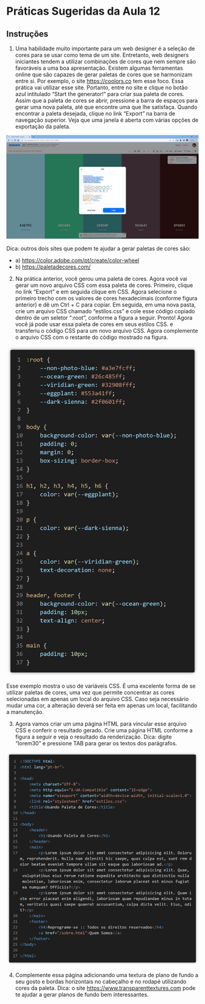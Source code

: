 # Práticas Sugeridas da Aula 12


## Instruções

1. Uma habilidade muito importante para um web designer é a seleção de cores para se usar como tema de um site. Entretanto, web designers iniciantes tendem a utilizar combinações de cores que nem sempre são favoráveis a uma boa apresentação. Existem algumas ferramentas online que são capazes de gerar paletas de cores que se harmonizam entre si. Por exemplo, o site https://coolors.co tem esse foco. Essa prática vai utilizar esse site. Portanto, entre no site e clique no botão azul intitulado “Start the generator!” para criar sua paleta de cores. Assim que a paleta de cores se abrir, pressione a barra de espaços para gerar uma nova paleta, até que encontre uma que lhe satisfaça. Quando encontrar a paleta desejada, clique no link “Export” na barra de navegação superior. Veja que uma janela é aberta com várias opções de exportação da paleta.

![download](assets/site_coolors.jpg)

Dica: outros dois sites que podem te ajudar a gerar paletas de cores são: 
- a) https://color.adobe.com/pt/create/color-wheel 
- b) https://paletadecores.com/ 

2.	Na prática anterior, você gerou uma paleta de cores. Agora você vai gerar um novo arquivo CSS com essa paleta de cores. Primeiro, clique no link “Export” e em seguida clique em CSS. Agora selecione o primeiro trecho com os valores de cores hexadecimais (conforme figura anterior) e dê um Ctrl + C para copiar. Em seguida, em uma nova pasta, crie um arquivo CSS chamado “estilos.css” e cole esse código copiado dentro de um seletor “:root”, conforme a figura a seguir. Pronto! Agora você já pode usar essa paleta de cores em seus estilos CSS. e transferiu o código CSS para um novo arquivo CSS. Agora complemente o arquivo CSS com o restante do código mostrado na figura.

![download](assets/css.png)

Esse exemplo mostra o uso de variáveis CSS. É uma excelente forma de se utilizar paletas de cores, uma vez que permite concentrar as cores selecionadas em apenas um local do arquivo CSS. Caso seja necessário mudar uma cor, a alteração deverá ser feita em apenas um local, facilitando a manutenção.

3.	Agora vamos criar um uma página HTML para vincular esse arquivo CSS e conferir o resultado gerado. Crie uma página HTML conforme a figura a seguir e veja o resultado da renderização. Dica: digite “lorem30” e pressione TAB para gerar os textos dos parágrafos.

![download](assets/html.png)

4. Complemente essa página adicionando uma textura de plano de fundo a seu gosto e bordas horizontais
no cabeçalho e no rodapé utilizando cores da paleta. Dica: o site https://www.transparenttextures.com
pode te ajudar a gerar planos de fundo bem interessantes.